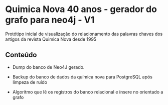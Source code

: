 # Quimica Nova 40 anos - gerador do grafo para neo4j - V1
Protótipo inicial de visualização do relacionamento das palavras chaves dos artigos da revista Quimica Nova desde 1995


## Conteúdo
- Dump do banco de Neo4J gerado.

- Backup do banco de dados da química nova para PostgreSQL após limpeza de ruído

- Algoritmo que lê os registros do banco relacional e insere no orientado a grafo
